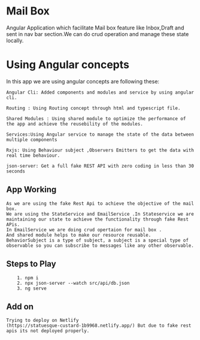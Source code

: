
# Mail Box

Angular Application which facilitate Mail box feature like Inbox,Draft and sent in nav bar section.We can do crud operation and manage these state locally.

# Using Angular concepts
In this app we are using angular concepts are following these:

    Angular Cli: Added components and modules and service by using angular cli.

    Routing : Using Routing concept through html and typescript file.

    Shared Modules : Using shared module to optimize the performance of the app and achieve the reusebility of the modules.

    Services:Using Angular service to manage the state of the data between multiple components

    Rxjs: Using Behaviour subject ,Observers Emitters to get the data with real time behaviour.

    json-server: Get a full fake REST API with zero coding in less than 30 seconds



## App Working

    As we are using the fake Rest Api to achieve the objective of the mail box.
    We are using the StateService and EmailService .In Stateservice we are maintaining our state to achieve the functionality through fake Rest APis.
    In EmailService we are doing crud opertaion for mail box .
    And shared module helps to make our resource reusable.
    BehaviorSubject is a type of subject, a subject is a special type of observable so you can subscribe to messages like any other observable. 
## Steps to Play

        1. npm i
        2. npx json-server --watch src/api/db.json
        3. ng serve

## Add on  

    Trying to deploy on Netlify
    (https://statuesque-custard-1b9968.netlify.app/) But due to fake rest apis its not deployed properly.
    